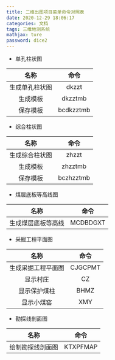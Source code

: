 ```yaml
---
title: 二维出图项目菜单命令对照表
date: 2020-12-29 18:06:17
categories: 文档
tags: 三维地测系统
mathjax: ture
password: dice2
---
```


* 单孔柱状图

| 名称   |  命令   |
|:---:|:---:|
|生成单孔柱状图 |dkzzt|
|生成模板 |dkzztmb|
|保存模板 |bcdkzztmb|

* 综合柱状图

| 名称   |  命令   |
|:---:|:---:|
|生成综合柱状图 |zhzzt|
|生成模板 |zhzztmb|
|保存模板| bczhzztmb|


* 煤层底板等高线图

| 名称   |  命令   |
|:---:|:---:|
|  生成煤层底板等高线  |  MCDBDGXT   |

* 采掘工程平面图

| 名称   |  命令   |
|:---:|:---:|
|生成采掘工程平面图|CJGCPMT|
|显示村庄|CZ|
|显示保护煤柱|BHMZ|
|显示小煤窑|XMY|

* 勘探线剖面图

| 名称   |  命令   |
|:---:|:---:|
|  绘制勘探线剖面图   |  KTXPFMAP   |